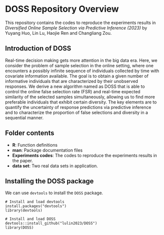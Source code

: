 # DOSS Repository Overview
This repository contains the codes to reproduce the experiments results in *Diversified Online Sample Selection via Predictive Inference (2023)* by Yuyang Huo, Lin Lu, Haojie Ren and Changliang Zou.

## Introduction of DOSS
Real-time decision making gets more attention in the big data era. Here, we consider the problem of sample selection in the online setting, where
one encounters a possibly infinite sequence of individuals collected by time with covariate information available. The goal is to obtain a given number of informative individuals that are characterized by their unobserved responses. We derive a new algorithm named as DOSS that is able to control the online false selection rate (FSR) and real-time expected similarity of the selected samples simultaneously, allowing us to find more preferable individuals that exhibit certain diversity. The key elements are to quantify the uncertainty of response predictions via predictive inference and to characterize the proportion of false selections and diversity in a sequential manner.

## Folder contents

- **R**: Function definitions
- **man**: Package documentation files
- **Experiments codes**: The codes to reproduce the experiments results in the paper.
- **data set**: Two real data sets in application.

## Installing the DOSS package

We can use `devtools` to install the `DOSS` package.

```
# Install and load devtools
install.packages("devtools")
library(devtools)

# Install and load DOSS
devtools::install_github("lulin2023/DOSS")
library(DOSS)
```

